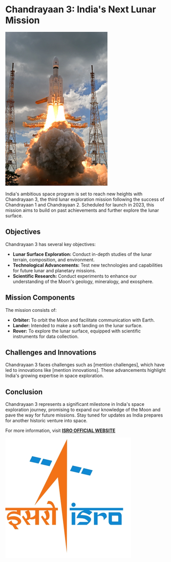 # Chandrayaan 3: India's Next Lunar Mission

![Chandrayan-3](chandrayan_3.png)

India's ambitious space program is set to reach new heights with Chandrayaan 3, the third lunar exploration mission following the success of Chandrayaan 1 and Chandrayaan 2. Scheduled for launch in 2023, this mission aims to build on past achievements and further explore the lunar surface.

## Objectives

Chandrayaan 3 has several key objectives:
- **Lunar Surface Exploration:** Conduct in-depth studies of the lunar terrain, composition, and environment.
- **Technological Advancements:** Test new technologies and capabilities for future lunar and planetary missions.
- **Scientific Research:** Conduct experiments to enhance our understanding of the Moon's geology, mineralogy, and exosphere.

## Mission Components

The mission consists of:
- **Orbiter:** To orbit the Moon and facilitate communication with Earth.
- **Lander:** Intended to make a soft landing on the lunar surface.
- **Rover:** To explore the lunar surface, equipped with scientific instruments for data collection.

## Challenges and Innovations

Chandrayaan 3 faces challenges such as [mention challenges], which have led to innovations like [mention innovations]. These advancements highlight India's growing expertise in space exploration.

## Conclusion

Chandrayaan 3 represents a significant milestone in India's space exploration journey, promising to expand our knowledge of the Moon and pave the way for future missions. Stay tuned for updates as India prepares for another historic venture into space.

For more information, visit **[ISRO OFFICIAL WEBSITE ](https://www.isro.gov.in)**

![alt text](Screenshot_15-6-2024_224544_.jpeg)

